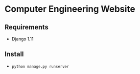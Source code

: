 # Computer Engineering Website

## Requirements
- Django 1.11

## Install
- `python manage.py runserver`
